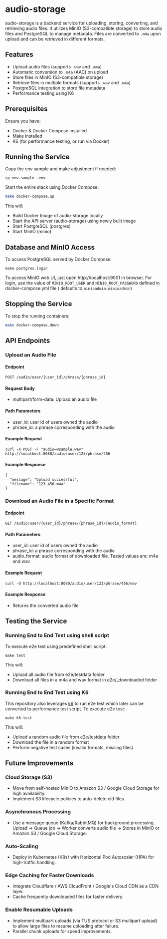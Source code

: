 # audio-storage

audio-storage is a backend service for uploading, storing, converting, and retrieving audio files. It utilizes MinIO (S3-compatible storage) to store audio files and PostgreSQL to manage metadata. Files are converted to `.m4a` upon upload and can be retrieved in different formats.

## Features

- Upload audio files (supports `.wav` and `.m4a`)
- Automatic conversion to `.m4a` (AAC) on upload
- Store files in MinIO (S3-compatible storage)
- Retrieve files in multiple formats (supports `.wav` and `.m4a`)
- PostgreSQL integration to store file metadata
- Performance testing using K6

## Prerequisites

Ensure you have:
- Docker & Docker Compose installed
- Make installed
- K6 (for performance testing, or run via Docker)

## Running the Service

Copy the env sample and make adjustment if needed:
```
cp env.sample .env
```

Start the entire stack using Docker Compose:
```sh
make docker-compose.up
```

This will:
- Build Docker Image of audio-storage locally
- Start the API server (audio-storage) using newly built image
- Start PostgreSQL (postgres)
- Start MinIO (minio)

## Database and MinIO Access

To access PostgreSQL served by Docker Compose:

```
make postgres.login
```

To access MinIO web UI, just open http://localhost:9001 in browser. For login, use the value of `MINIO_ROOT_USER` and `MINIO_ROOT_PASSWORD` defined in docker-compose.yml file (
defaults to `minioadmin:minioadmin`)

## Stopping the Service

To stop the running containers:

```sh
make docker-compose.down
```

## API Endpoints

### Upload an Audio File

#### Endpoint

```
POST /audio/user/{user_id}/phrase/{phrase_id}
```
#### Request Body

- multipart/form-data: Upload an audio file

#### Path Parameters

- user_id: user id of users owned the audio
- phrase_id: a phrase corresponding with the audio

#### Example Request

```
curl -X POST -F "audio=@sample.wav" http://localhost:8080/audio/user/123/phrase/456
```

#### Example Response

```
{
  "message": "Upload successful",
  "filename": "123_456.m4a"
}
```

### Download an Audio File in a Specific Format

#### Endpoint

```
GET /audio/user/{user_id}/phrase/{phrase_id}/{audio_format}
```

#### Path Parameters

- user_id: user id of users owned the audio
- phrase_id: a phrase corresponding with the audio
- audio_format: audio format of downloaded file. Tested values are: m4a and wav

#### Example Request

```
curl -O http://localhost:8080/audio/user/123/phrase/456/wav
```

#### Example Response

- Returns the converted audio file

## Testing the Service

### Running End to End Test using shell script

To execute e2e test using predefined shell script:

```
make test
```

This will:
- Upload all audio file from e2e/testdata folder
- Download all files in a m4a and wav format in e2e/_downloaded folder


### Running End to End Test using K6

This repository also leverages [k6](https://k6.io/) to run e2e test which later can be converted to performance test script. To execute e2e test:

```
make k6-test
```

This will:
- Upload a random audio file from e2e/testdata folder
- Download the file in a random format
- Perform negative test cases (invalid formats, missing files)

## Future Improvements
### Cloud Storage (S3)
- Move from self-hosted MinIO to Amazon S3 / Google Cloud Storage for high availability.
- Implement S3 lifecycle policies to auto-delete old files.
### Asynchronous Processing
- Use a message queue (Kafka/RabbitMQ) for background processing. Upload -> Queue job -> Worker converts audio file -> Stores in MinIO or Amazon S3 / Google Cloud Storage.
### Auto-Scaling
- Deploy in Kubernetes (K8s) with Horizontal Pod Autoscaler (HPA) for high-traffic handling.
### Edge Caching for Faster Downloads
- Integrate Cloudflare / AWS CloudFront / Google's Cloud CDN as a CDN layer.
- Cache frequently downloaded files for faster delivery.
### Enable Resumable Uploads
- Implement multipart uploads (via TUS protocol or S3 multipart upload) to allow large files to resume uploading after failure.
- Parallel chunk uploads for speed improvements.